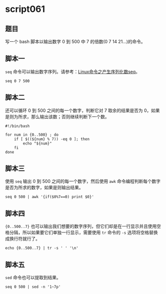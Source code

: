 # script061
## 题目

写一个 bash 脚本以输出数字 0 到 500 中 7 的倍数(0 7 14 21...)的命令。





## 脚本一

`seq` 命令可以输出数字序列。请参考：[Linux命令之产生序列化数seq](https://blog.csdn.net/cnds123321/article/details/125116743)。

```shell
seq 0 7 500
```





## 脚本二

还可以循环 0 到 500 之间的每一个数字，判断它对 7 取余的结果是否为 0，如果是则为所求，那么输出该数；否则继续判断下一个数。

```shell
#!/bin/bash

for num in {0..500} ; do
    if [ $((${num} % 7)) -eq 0 ]; then
        echo "${num}"
    fi
done
```





## 脚本三

使用 `seq` 输出 0 到 500 之间的每一个数字，然后使用 `awk` 命令编程判断每个数字是否为所求的数字，如果是则输出结果。

```shell
seq 0 500 | awk '{if($0%7==0) print $0}'
```





## 脚本四

`{0..500..7}` 也可以输出我们想要的数字序列，但它们却是在一行显示并且使用空格分隔，所以如果要它们单独一行显示，需要使用 `tr` 命令的 `-s` 选项将空格替换成换行符就行了。

```shell
echo {0..500..7} | tr -s ' ' '\n'
```





## 脚本五

`sed` 命令也可以提取到结果。

```shell
seq 0 500 | sed -n '1~7p'
```